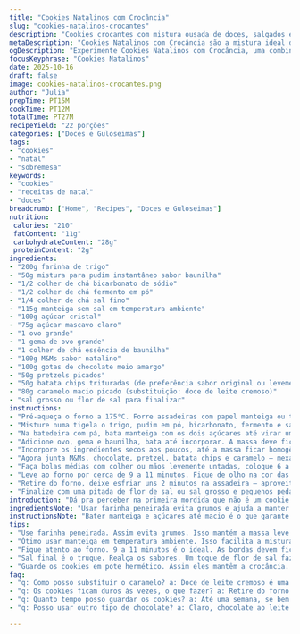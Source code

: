 ```yaml
---
title: "Cookies Natalinos com Crocância"
slug: "cookies-natalinos-crocantes"
description: "Cookies crocantes com mistura ousada de doces, salgados e um toque macio de pudim. Troque o sabor tradicional por um resultado surpreendente, com pitadas de sal, doce, crocância e cremosidade. Combinações de M&Ms, gotas de chocolate, pretzels e batata chips trituradas deixam a textura rica e o sabor complexo. Dá pra sentir o aroma de manteiga derretendo, açúcar caramelizando enquanto o forno trabalha. Ideal pra quem gosta de desafios na cozinha e gosta de um doce que vai além do óbvio, com equilíbrio e boa dose de praticidade. Serve bem numa reunião de amigos ou família na época de festas, deixando qualquer um com vontade de repetir."
metaDescription: "Cookies Natalinos com Crocância são a mistura ideal de doce e salgado para impressionar nos festejos"
ogDescription: "Experimente Cookies Natalinos com Crocância, uma combinação irresistível de sabores. Uma ótima escolha para festas e reuniões familiares"
focusKeyphrase: "Cookies Natalinos"
date: 2025-10-16
draft: false
image: cookies-natalinos-crocantes.png
author: "Julia"
prepTime: PT15M
cookTime: PT12M
totalTime: PT27M
recipeYield: "22 porções"
categories: ["Doces e Guloseimas"]
tags:
- "cookies"
- "natal"
- "sobremesa"
keywords:
- "cookies"
- "receitas de natal"
- "doces"
breadcrumb: ["Home", "Recipes", "Doces e Guloseimas"]
nutrition: 
 calories: "210"
 fatContent: "11g"
 carbohydrateContent: "28g"
 proteinContent: "2g"
ingredients:
- "200g farinha de trigo"
- "50g mistura para pudim instantâneo sabor baunilha"
- "1/2 colher de chá bicarbonato de sódio"
- "1/2 colher de chá fermento em pó"
- "1/4 colher de chá sal fino"
- "115g manteiga sem sal em temperatura ambiente"
- "100g açúcar cristal"
- "75g açúcar mascavo claro"
- "1 ovo grande"
- "1 gema de ovo grande"
- "1 colher de chá essência de baunilha"
- "100g M&Ms sabor natalino"
- "100g gotas de chocolate meio amargo"
- "50g pretzels picados"
- "50g batata chips trituradas (de preferência sabor original ou levemente salgada)"
- "80g caramelo macio picado (substituição: doce de leite cremoso)"
- "sal grosso ou flor de sal para finalizar"
instructions:
- "Pré-aqueça o forno a 175°C. Forre assadeiras com papel manteiga ou tapete de silicone para evitar que grude e facilitar a limpeza depois."
- "Misture numa tigela o trigo, pudim em pó, bicarbonato, fermento e sal. Peneirar ajuda a unir tudo e evita bolinhas no cookie depois."
- "Na batedeira com pá, bata manteiga com os dois açúcares até virar um creme claro e fofo – uns 2-3 minutos. Se precisar, raspe as laterais da tigela para não sobrar nada."
- "Adicione ovo, gema e baunilha, bata até incorporar. A massa deve ficar brilhante e úmida, mas não líquida."
- "Incorpore os ingredientes secos aos poucos, até a massa ficar homogênea, mas sem bater demais pra não endurecer depois."
- "Agora junta M&Ms, chocolate, pretzel, batata chips e caramelo – mexa com cuidado para manter pedaços intactos e distribuição uniforme."
- "Faça bolas médias com colher ou mãos levemente untadas, coloque 6 a 8 por assadeira, dê pequenas pressionadas pra achatar um pouco. Espalhe mais M&Ms e gotas por cima, aperte levemente pra fixar."
- "Leve ao forno por cerca de 9 a 11 minutos. Fique de olho na cor das bordas: douradas, mas o centro ainda pode parecer um pouco molhado. Isso evita cookies duros."
- "Retire do forno, deixe esfriar uns 2 minutos na assadeira – aproveite para ajeitar com uma colher caso percam o formato – e transfira para grade para esfriar completamente."
- "Finalize com uma pitada de flor de sal ou sal grosso e pequenos pedaços extras de batata chips e pretzel pra aquele contraste crocante e salgado na mordida."
introduction: "Dá pra perceber na primeira mordida que não é um cookie qualquer. A mistura de ingredientes doces, salgados e crocantes cria uma dinâmica impossível de ignorar. Já fiz com vários tipos de chips e só confirmo que a salinidade da batata combina muito melhor que a maioria dos ingredientes substitutos. A manteiga cremosa e o toque aveludado do pudim adicionam uma maciez que surpreende, quase um segredo guardado atrás da crocância do pretzel e do chocolate derretido. Por isso, controlar o tempo no forno é essencial – aquele cheirinho de manteiga cozinhando rápido indica o momento certo para tirar. Um doce que vai bem em festas, mas que também funciona como mimo especial numa tarde fria dentro de casa. Pode ajustar os doces e salgados ao gosto, só não pula a pitada de sal final, é o detalhe que amarra todo o sabor."
ingredientsNote: "Usar farinha peneirada evita grumos e ajuda a manter a textura leve. Mistura para pudim instantâneo funciona como agente de maciez e dá um toque saboroso, mas quem não encontrar pode usar amido de milho e um toque extra de baunilha. Caramelo macio pode ser substituído por doce de leite cremoso, que dá um sabor brasileiro e deixa mais úmido. Batata chips muito salgada pode ser equilibrada diminuindo o sal final. Prefira manteiga sem sal e controle a quantidade de sal para não exagerar. Não omita bicarbonato e fermento pois são cruciais para a textura exata. M&Ms natalinos têm cor e sabor vibrantes, mas qualquer M&M colorido dá conta. Se quiser, adicione nozes picadas para um toque mais rústico e crocante."
instructionsNote: "Bater manteiga e açúcares até macio é o que garante o 'lift' e o brilho dos cookies. É comum ficar com preguiça, mas é onde o amor começa. Ao adicionar ovos, observar a massa ficar brilhante ajuda a saber que está no ponto. Misturar ingredientes secos: só até incorporar, para evitar amassar a massa e deixar dura. Distribuir ingredientes crocantes e doces é uma questão de sentir a massa na mão – não exagere para não escorrer na assadeira. Pressionar os cookies antes da viagem pro forno dá formato e evita que se espalhem demais. No forno, fique de olho nas pontas – douradas, sinal de que está pronto, centro ainda macio evita susto de resultado seco. O sal final realça tudo e cria um contraste inesperado. Serve bem quente ou frio, se preferir, guarda em pote hermético para manter a crocância."
tips:
- "Use farinha peneirada. Assim evita grumos. Isso mantém a massa leve. Mistura de pudim agrega sabor e maciez. Se não tiver, amido de milho e baunilha funcionam."
- "Ótimo usar manteiga em temperatura ambiente. Isso facilita a mistura. Bate bem e cria volume. Misturar os secos até homogêneo, não exagere. Evita cookie duro."
- "Fique atento ao forno. 9 a 11 minutos é o ideal. As bordas devem ficar douradas. Centro um pouco molhado ainda. Isso resulta em crocância perfeita."
- "Sal final é o truque. Realça os sabores. Um toque de flor de sal faz diferença na mordida. Também dá um contraponto aos doces da receita."
- "Guarde os cookies em pote hermético. Assim eles mantêm a crocância. Se esfriaram, aqueça um pouquinho no micro-ondas. Reaviva o sabor como fresquinho."
faq:
- "q: Como posso substituir o caramelo? a: Doce de leite cremoso é uma opção ótima. Dá sabor bem brasileiro. Ou experimente creme de avelã para algo diferente."
- "q: Os cookies ficam duros às vezes, o que fazer? a: Retire do forno assim que as bordas estão douradas. Centro molhadinho é sinal de sucesso. Fique de olho no tempo."
- "q: Quanto tempo posso guardar os cookies? a: Até uma semana, se bem fechados. Não esqueça de usar pote hermético. Isso mantém frescor por mais tempo."
- "q: Posso usar outro tipo de chocolate? a: Claro, chocolate ao leite funciona. Mesmo seja chocolate branco, só cuidado com o teor de açúcar. Pode ser mais doce."

---
```


